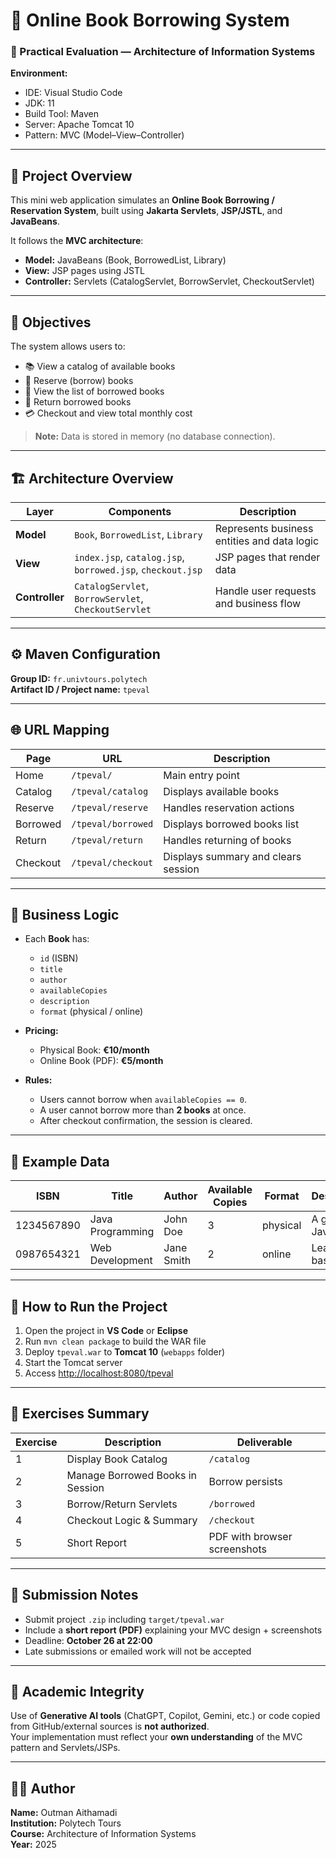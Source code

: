 # 📘 Online Book Borrowing System

### 🧩 Practical Evaluation — Architecture of Information Systems

**Environment:**  
- IDE: Visual Studio Code  
- JDK: 11  
- Build Tool: Maven  
- Server: Apache Tomcat 10  
- Pattern: MVC (Model–View–Controller)

---

## 🧠 Project Overview

This mini web application simulates an **Online Book Borrowing / Reservation System**, built using **Jakarta Servlets**, **JSP/JSTL**, and **JavaBeans**.  

It follows the **MVC architecture**:
- **Model:** JavaBeans (Book, BorrowedList, Library)
- **View:** JSP pages using JSTL
- **Controller:** Servlets (CatalogServlet, BorrowServlet, CheckoutServlet)

---

## 🎯 Objectives

The system allows users to:

- 📚 View a catalog of available books  
- 📖 Reserve (borrow) books  
- 🧾 View the list of borrowed books  
- 🔁 Return borrowed books  
- 💳 Checkout and view total monthly cost  

> **Note:** Data is stored in memory (no database connection).

---

## 🏗️ Architecture Overview

| Layer | Components | Description |
|-------|-------------|--------------|
| **Model** | `Book`, `BorrowedList`, `Library` | Represents business entities and data logic |
| **View** | `index.jsp`, `catalog.jsp`, `borrowed.jsp`, `checkout.jsp` | JSP pages that render data |
| **Controller** | `CatalogServlet`, `BorrowServlet`, `CheckoutServlet` | Handle user requests and business flow |

---

## ⚙️ Maven Configuration

**Group ID:** `fr.univtours.polytech`  
**Artifact ID / Project name:** `tpeval`  

---

## 🌐 URL Mapping

| Page | URL | Description |
|------|-----|-------------|
| Home | `/tpeval/` | Main entry point |
| Catalog | `/tpeval/catalog` | Displays available books |
| Reserve | `/tpeval/reserve` | Handles reservation actions |
| Borrowed | `/tpeval/borrowed` | Displays borrowed books list |
| Return | `/tpeval/return` | Handles returning of books |
| Checkout | `/tpeval/checkout` | Displays summary and clears session |

---

## 💼 Business Logic

- Each **Book** has:
  - `id` (ISBN)
  - `title`
  - `author`
  - `availableCopies`
  - `description`
  - `format` (physical / online)

- **Pricing:**
  - Physical Book: **€10/month**
  - Online Book (PDF): **€5/month**

- **Rules:**
  - Users cannot borrow when `availableCopies == 0`.
  - A user cannot borrow more than **2 books** at once.
  - After checkout confirmation, the session is cleared.

---

## 🧩 Example Data

| ISBN | Title | Author | Available Copies | Format | Description |
|------|--------|--------|------------------|---------|--------------|
| 1234567890 | Java Programming | John Doe | 3 | physical | A guide to Java |
| 0987654321 | Web Development | Jane Smith | 2 | online | Learn web basics |

---

## 🚀 How to Run the Project

1. Open the project in **VS Code** or **Eclipse**  
2. Run `mvn clean package` to build the WAR file  
3. Deploy `tpeval.war` to **Tomcat 10** (`webapps` folder)  
4. Start the Tomcat server  
5. Access [http://localhost:8080/tpeval](http://localhost:8080/tpeval)

---

## 🧾 Exercises Summary

| Exercise | Description | Deliverable |
|-----------|--------------|-------------|
| 1 | Display Book Catalog | `/catalog` |
| 2 | Manage Borrowed Books in Session | Borrow persists |
| 3 | Borrow/Return Servlets | `/borrowed` |
| 4 | Checkout Logic & Summary | `/checkout` |
| 5 | Short Report | PDF with browser screenshots |

---

## 📄 Submission Notes

- Submit project `.zip` including `target/tpeval.war`
- Include a **short report (PDF)** explaining your MVC design + screenshots
- Deadline: **October 26 at 22:00**
- Late submissions or emailed work will not be accepted

---

## 🚫 Academic Integrity

Use of **Generative AI tools** (ChatGPT, Copilot, Gemini, etc.) or code copied from GitHub/external sources is **not authorized**.  
Your implementation must reflect your **own understanding** of the MVC pattern and Servlets/JSPs.

---

## 👨‍💻 Author

**Name:** Outman Aithamadi  
**Institution:** Polytech Tours  
**Course:** Architecture of Information Systems  
**Year:** 2025  
